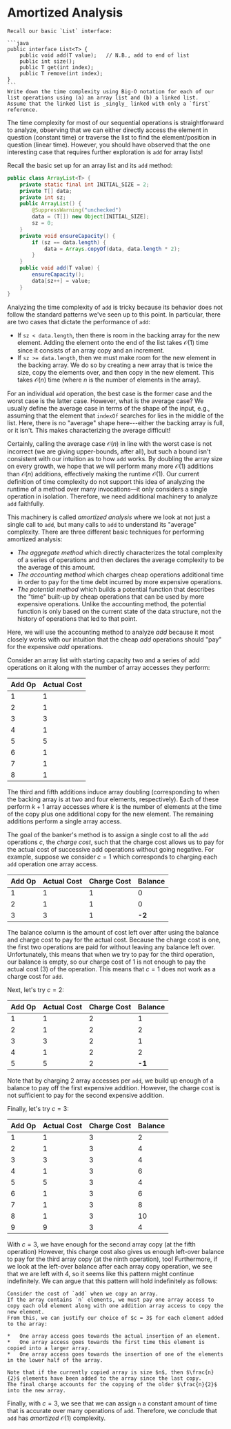 # Amortized Analysis

~~~admonish question title="Complexity of Sequential Structure Operations (‡)"
Recall our basic `List` interface:

```java
public interface List<T> {
    public void add(T value);   // N.B., add to end of list
    public int size();
    public T get(int index);
    public T remove(int index);
}
```
Write down the time complexity using Big-O notation for each of our list operations using (a) an array list and (b) a linked list.
Assume that the linked list is _singly_ linked with only a `first` reference.
~~~

The time complexity for most of our sequential operations is straightforward to analyze, observing that we can either directly access the element in question (constant time) or traverse the list to find the element/position in question (linear time).
However, you should have observed that the one interesting case that requires further exploration is `add` for array lists!

Recall the basic set up for an array list and its `add` method:

~~~Java
public class ArrayList<T> {
    private static final int INITIAL_SIZE = 2;
    private T[] data;
    private int sz;
    public ArrayList() {
        @SuppressWarning("unchecked")
        data = (T[]) new Object[INITIAL_SIZE];
        sz = 0;
    }
    private void ensureCapacity() {
        if (sz == data.length) {
            data = Arrays.copyOf(data, data.length * 2);
        }
    }
    public void add(T value) {
        ensureCapacity();
        data[sz++] = value;
    }
}
~~~

Analyzing the time complexity of `add` is tricky because its behavior does not follow the standard patterns we've seen up to this point.
In particular, there are two cases that dictate the performance of `add`:

*   If `sz < data.length`, then there is room in the backing array for the new element.
    Adding the element onto the end of the list takes $\mathcal{O}(1)$ time since it consists of an array copy and an increment.
*   If `sz >= data.length`, then we must make room for the new element in the backing array.
    We do so by creating a new array that is twice the size, copy the elements over, and then copy in the new element.
    This takes $\mathcal{O}(n)$ time (where $n$ is the number of elements in the array).

For an individual `add` operation, the best case is the former case and the worst case is the latter case.
However, what is the average case?
We usually define the average case in terms of the shape of the input, e.g., assuming that the element that `indexOf` searches for lies in the middle of the list.
Here, there is no "average" shape here---either the backing array is full, or it isn't.
This makes characterizing the average difficult!

Certainly, calling the average case $\mathcal{O}(n)$ in line with the worst case is not incorrect (we are giving upper-bounds, after all), but such a bound isn't consistent with our intuition as to how `add` works.
By doubling the array size on every growth, we hope that we will perform many more $\mathcal{O}(1)$ additions than $\mathcal{O}(n)$ additions, effectively making the runtime $\mathcal{O}(1)$.
Our current definition of time complexity do not support this idea of analyzing the runtime of a method over many invocations—it only considers a single operation in isolation.
Therefore, we need additional machinery to analyze `add` faithfully.

This machinery is called _amortized analysis_ where we look at not just a single call to `add`, but many calls to `add` to understand its "average" complexity.
There are three different basic techniques for performing amortized analysis:

*   _The aggregate method_ which directly characterizes the total complexity of a series of operations and then declares the average complexity to be the average of this amount.
*   _The accounting method_ which charges cheap operations additional time in order to pay for the time debt incurred by more expensive operations.
*   _The potential method_ which builds a potential function that describes the "time" built-up by cheap operations that can be used by more expensive operations.
    Unlike the accounting method, the potential function is only based on the current state of the data structure, not the history of operations that led to that point.

Here, we will use the accounting method to analyze _add_ because it most closely works with our intuition that the cheap _add_ operations should "pay" for the expensive _add_ operations.

Consider an array list with starting capacity two and a series of add operations on it along with the number of array accesses they perform:

Add Op | Actual Cost 
-------|-------------
1      | 1              
2      | 1              
3      | 3              
4      | 1              
5      | 5              
6      | 1              
7      | 1              
8      | 1              

The third and fifth additions induce array doubling (corresponding to when the backing array is at two and four elements, respectively).
Each of these perform $k + 1$ array accesses where $k$ is the number of elements at the time of the copy plus one additional copy for the new element.
The remaining additions perform a single array access.

The goal of the banker's method is to assign a single cost to all the `add` operations $c$, the _charge cost_, such that the charge cost allows us to pay for the actual cost of successive add operations without going negative.
For example, suppose we consider $c = 1$ which corresponds to charging each `add` operation one array access.

Add Op | Actual Cost | Charge Cost | Balance
-------|-------------|-------------|---------
1      | 1           | 1           | 0
2      | 1           | 1           | 0
3      | 3           | 1           | **-2**

The balance column is the amount of cost left over after using the balance and charge cost to pay for the actual cost.
Because the charge cost is one, the first two operations are paid for without leaving any balance left over.
Unfortunately, this means that when we try to pay for the third operation, our balance is empty, so our charge cost of $1$ is not enough to pay the actual cost ($3$) of the operation.
This means that $c = 1$ does not work as a charge cost for `add`.

Next, let's try $c = 2$:

Add Op | Actual Cost | Charge Cost | Balance
-------|-------------|-------------|---------
1      | 1           | 2           | 1
2      | 1           | 2           | 2
3      | 3           | 2           | 1
4      | 1           | 2           | 2
5      | 5           | 2           | **-1**

Note that by charging $2$ array accesses per `add`, we build up enough of a balance to pay off the first expensive addition.
However, the charge cost is not sufficient to pay for the second expensive addition.

Finally, let's try $c = 3$:

Add Op | Actual Cost | Charge Cost | Balance
-------|-------------|-------------|---------
1      | 1           | 3           | 2
2      | 1           | 3           | 4
3      | 3           | 3           | 4
4      | 1           | 3           | 6
5      | 5           | 3           | 4
6      | 1           | 3           | 6
7      | 1           | 3           | 8
8      | 1           | 3           | 10
9      | 9           | 3           | 4

With $c = 3$, we have enough for the second array copy (at the fifth operation)
However, this charge cost also gives us enough left-over balance to pay for the third array copy (at the ninth operation), too!
Furthermore, if we look at the left-over balance after each array copy operation, we see that we are left with $4$, so it seems like this pattern might continue indefinitely.
We can argue that this pattern will hold indefinitely as follows:

~~~admonish check title="Proof"
Consider the cost of `add` when we copy an array.
If the array contains `n` elements, we must pay one array access to copy each old element along with one addition array access to copy the new element.
From this, we can justify our choice of $c = 3$ for each element added to the array:

*   One array access goes towards the actual insertion of an element.
*   One array access goes towards the first time this element is copied into a larger array.
*   One array access goes towards the insertion of one of the elements in the lower half of the array.

Note that if the currently copied array is size $n$, then $\frac{n}{2}$ elements have been added to the array since the last copy.
The final charge accounts for the copying of the older $\frac{n}{2}$ into the new array.
~~~

Finally, with $c = 3$, we see that we can assign `n` a constant amount of time that is accurate over many operations of `add`.
Therefore, we conclude that `add` has _amortized_ $\mathcal{O}(1)$ complexity.